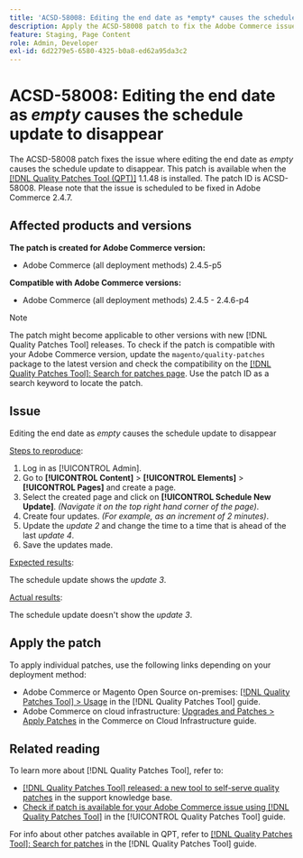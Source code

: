 ```yaml
---
title: 'ACSD-58008: Editing the end date as *empty* causes the schedule update to disappear'
description: Apply the ACSD-58008 patch to fix the Adobe Commerce issue where editing the end date as *empty* causes schedule update to disappear.
feature: Staging, Page Content
role: Admin, Developer
exl-id: 6d2279e5-6580-4325-b0a8-ed62a95da3c2
---
```

# ACSD-58008: Editing the end date as *empty* causes the schedule update to disappear

The ACSD-58008 patch fixes the issue where editing the end date as *empty* causes the schedule update to disappear. This patch is available when the [[!DNL Quality Patches Tool (QPT)]](https://experienceleague.adobe.com/en/docs/commerce-knowledge-base/kb/announcements/commerce-announcements/magento-quality-patches-released-new-tool-to-self-serve-quality-patches) 1.1.48 is installed. The patch ID is ACSD-58008. Please note that the issue is scheduled to be fixed in Adobe Commerce 2.4.7.

## Affected products and versions

**The patch is created for Adobe Commerce version:**

* Adobe Commerce (all deployment methods) 2.4.5-p5

**Compatible with Adobe Commerce versions:**

* Adobe Commerce (all deployment methods) 2.4.5 - 2.4.6-p4

>[!NOTE]
>
>The patch might become applicable to other versions with new [!DNL Quality Patches Tool] releases. To check if the patch is compatible with your Adobe Commerce version, update the `magento/quality-patches` package to the latest version and check the compatibility on the [[!DNL Quality Patches Tool]: Search for patches page](https://experienceleague.adobe.com/tools/commerce-quality-patches/index.html). Use the patch ID as a search keyword to locate the patch.

## Issue

Editing the end date as *empty* causes the schedule update to disappear

<u>Steps to reproduce</u>:

1. Log in as [!UICONTROL Admin]. 
1. Go to **[!UICONTROL Content]** > **[!UICONTROL Elements]** > **[!UICONTROL Pages]** and create a page.
1. Select the created page and click on **[!UICONTROL Schedule New Update]**. *(Navigate it on the top right hand corner of the page)*.
1. Create four updates. *(For example, as an increment of *2* minutes)*.
1. Update the *update 2* and change the time to a time that is ahead of the last *update 4*.
1. Save the updates made. 

<u>Expected results</u>:

The schedule update shows the *update 3*. 

<u>Actual results</u>:

The schedule update doesn't show the *update 3*. 

## Apply the patch

To apply individual patches, use the following links depending on your deployment method:

* Adobe Commerce or Magento Open Source on-premises: [[!DNL Quality Patches Tool] > Usage](/help/tools/quality-patches-tool/usage.md) in the [!DNL Quality Patches Tool] guide.
* Adobe Commerce on cloud infrastructure: [Upgrades and Patches > Apply Patches](https://experienceleague.adobe.com/docs/commerce-cloud-service/user-guide/develop/upgrade/apply-patches.html) in the Commerce on Cloud Infrastructure guide.

## Related reading

To learn more about [!DNL Quality Patches Tool], refer to:

* [[!DNL Quality Patches Tool] released: a new tool to self-serve quality patches](https://experienceleague.adobe.com/en/docs/commerce-knowledge-base/kb/announcements/commerce-announcements/magento-quality-patches-released-new-tool-to-self-serve-quality-patches) in the support knowledge base.
* [Check if patch is available for your Adobe Commerce issue using [!DNL Quality Patches Tool]](/help/tools/quality-patches-tool/patches-available-in-qpt/check-patch-for-magento-issue-with-magento-quality-patches.md) in the [!UICONTROL Quality Patches Tool] guide.


For info about other patches available in QPT, refer to [[!DNL Quality Patches Tool]: Search for patches](https://experienceleague.adobe.com/tools/commerce-quality-patches/index.html) in the [!DNL Quality Patches Tool] guide.

